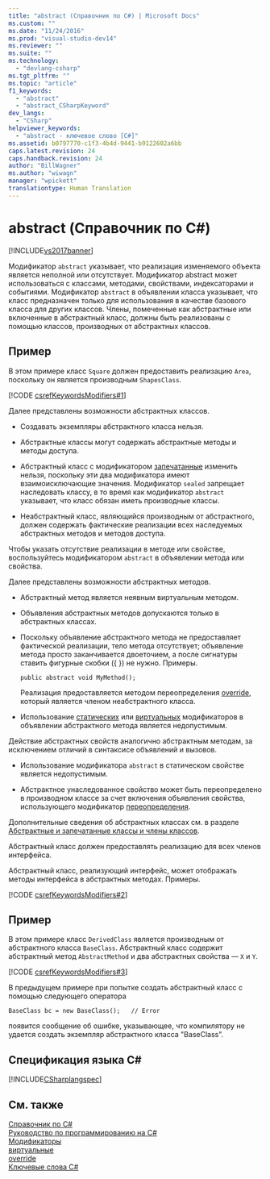 ```yaml
---
title: "abstract (Справочник по C#) | Microsoft Docs"
ms.custom: ""
ms.date: "11/24/2016"
ms.prod: "visual-studio-dev14"
ms.reviewer: ""
ms.suite: ""
ms.technology: 
  - "devlang-csharp"
ms.tgt_pltfrm: ""
ms.topic: "article"
f1_keywords: 
  - "abstract"
  - "abstract_CSharpKeyword"
dev_langs: 
  - "CSharp"
helpviewer_keywords: 
  - "abstract - ключевое слово [C#]"
ms.assetid: b0797770-c1f3-4b4d-9441-b9122602a6bb
caps.latest.revision: 24
caps.handback.revision: 24
author: "BillWagner"
ms.author: "wiwagn"
manager: "wpickett"
translationtype: Human Translation
---
```

# abstract (Справочник по C#)
[!INCLUDE[vs2017banner](../../../csharp/includes/vs2017banner.md)]

Модификатор `abstract` указывает, что реализация изменяемого объекта является неполной или отсутствует.  Модификатор abstract может использоваться с классами, методами, свойствами, индексаторами и событиями.  Модификатор `abstract` в объявлении класса указывает, что класс предназначен только для использования в качестве базового класса для других классов.  Члены, помеченные как абстрактные или включенные в абстрактный класс, должны быть реализованы с помощью классов, производных от абстрактных классов.  
  
## Пример  
 В этом примере класс `Square` должен предоставить реализацию `Area`, поскольку он является производным `ShapesClass`.  
  
 [!CODE [csrefKeywordsModifiers#1](../CodeSnippet/VS_Snippets_VBCSharp/csrefKeywordsModifiers#1)]  
  
 Далее представлены возможности абстрактных классов.  
  
-   Создавать экземпляры абстрактного класса нельзя.  
  
-   Абстрактные классы могут содержать абстрактные методы и методы доступа.  
  
-   Абстрактный класс с модификатором [запечатанные](../../../csharp/language-reference/keywords/sealed.md) изменить нельзя, поскольку эти два модификатора имеют взаимоисключающие значения.  Модификатор `sealed` запрещает наследовать классу, в то время как модификатор `abstract` указывает, что класс обязан иметь производные классы.  
  
-   Неабстрактный класс, являющийся производным от абстрактного, должен содержать фактические реализации всех наследуемых абстрактных методов и методов доступа.  
  
 Чтобы указать отсутствие реализации в методе или свойстве, воспользуйтесь модификатором `abstract` в объявлении метода или свойства.  
  
 Далее представлены возможности абстрактных методов.  
  
-   Абстрактный метод является неявным виртуальным методом.  
  
-   Объявления абстрактных методов допускаются только в абстрактных классах.  
  
-   Поскольку объявление абстрактного метода не предоставляет фактической реализации, тело метода отсутствует; объявление метода просто заканчивается двоеточием, а после сигнатуры ставить фигурные скобки \({ }\) не нужно.  Примеры.  
  
    ```  
    public abstract void MyMethod();  
    ```  
  
     Реализация предоставляется методом переопределения [override](../../../csharp/language-reference/keywords/override.md), который является членом неабстрактного класса.  
  
-   Использование [статических](../../../csharp/language-reference/keywords/static.md) или [виртуальных](../../../csharp/language-reference/keywords/virtual.md) модификаторов в объявлении абстрактного метода является недопустимым.  
  
 Действие абстрактных свойств аналогично абстрактным методам, за исключением отличий в синтаксисе объявлений и вызовов.  
  
-   Использование модификатора `abstract` в статическом свойстве является недопустимым.  
  
-   Абстрактное унаследованное свойство может быть переопределено в производном классе за счет включения объявления свойства, использующего модификатор [переопределения](../../../csharp/language-reference/keywords/override.md).  
  
 Дополнительные сведения об абстрактных классах см. в разделе [Абстрактные и запечатанные классы и члены классов](../../../csharp/programming-guide/classes-and-structs/abstract-and-sealed-classes-and-class-members.md).  
  
 Абстрактный класс должен предоставлять реализацию для всех членов интерфейса.  
  
 Абстрактный класс, реализующий интерфейс, может отображать методы интерфейса в абстрактных методах.  Примеры.  
  
 [!CODE [csrefKeywordsModifiers#2](../CodeSnippet/VS_Snippets_VBCSharp/csrefKeywordsModifiers#2)]  
  
## Пример  
 В этом примере класс `DerivedClass` является производным от абстрактного класса `BaseClass`.  Абстрактный класс содержит абстрактный метод `AbstractMethod` и два абстрактных свойства — `X` и `Y`.  
  
 [!CODE [csrefKeywordsModifiers#3](../CodeSnippet/VS_Snippets_VBCSharp/csrefKeywordsModifiers#3)]  
  
 В предыдущем примере при попытке создать абстрактный класс с помощью следующего оператора  
  
```  
BaseClass bc = new BaseClass();   // Error  
```  
  
 появится сообщение об ошибке, указывающее, что компилятору не удается создать экземпляр абстрактного класса "BaseClass".  
  
## Спецификация языка C\#  
 [!INCLUDE[CSharplangspec](../../../csharp/language-reference/keywords/includes/csharplangspec_md.md)]  
  
## См. также  
 [Справочник по C\#](../../../csharp/language-reference/index.md)   
 [Руководство по программированию на C\#](../../../csharp/programming-guide/index.md)   
 [Модификаторы](../../../csharp/language-reference/keywords/modifiers.md)   
 [виртуальные](../../../csharp/language-reference/keywords/virtual.md)   
 [override](../../../csharp/language-reference/keywords/override.md)   
 [Ключевые слова C\#](../../../csharp/language-reference/keywords/index.md)